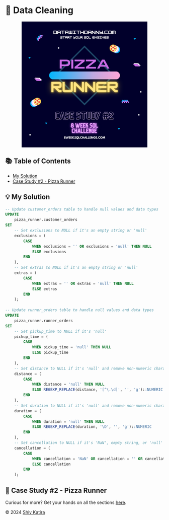 # 🍕 Data Cleaning
<p align="center">
<img src="../../img/2.png" align="center" width="400" height="400" >

## 📚 Table of Contents

* [My Solution](#-my-solution)
* [Case Study #2 - Pizza Runner](#-case-study-2---pizza-runner)

## 💡 My Solution

```SQL
-- Update customer_orders table to handle null values and data types
UPDATE 
    pizza_runner.customer_orders 
SET 
    -- Set exclusions to NULL if it's an empty string or 'null'
    exclusions = (
        CASE 
            WHEN exclusions = '' OR exclusions = 'null' THEN NULL 
            ELSE exclusions 
        END
    ), 
    -- Set extras to NULL if it's an empty string or 'null'
    extras = (
        CASE 
            WHEN extras = '' OR extras = 'null' THEN NULL 
            ELSE extras 
        END
    );

-- Update runner_orders table to handle null values and data types
UPDATE 
    pizza_runner.runner_orders 
SET 
    -- Set pickup_time to NULL if it's 'null'
    pickup_time = (
        CASE 
            WHEN pickup_time = 'null' THEN NULL 
            ELSE pickup_time 
        END
    ), 
    -- Set distance to NULL if it's 'null' and remove non-numeric characters
    distance = (
        CASE 
            WHEN distance = 'null' THEN NULL 
            ELSE REGEXP_REPLACE(distance, '[^\.\d]', '', 'g')::NUMERIC 
        END
    ), 
    -- Set duration to NULL if it's 'null' and remove non-numeric characters
    duration = (
        CASE 
            WHEN duration = 'null' THEN NULL 
            ELSE REGEXP_REPLACE(duration, '\D', '', 'g')::NUMERIC 
        END
    ), 
    -- Set cancellation to NULL if it's 'NaN', empty string, or 'null'
    cancellation = (
        CASE 
            WHEN cancellation = 'NaN' OR cancellation = '' OR cancellation = 'null' THEN NULL 
            ELSE cancellation 
        END
    );
```

## 🍕 Case Study #2 - Pizza Runner

Curious for more? Get your hands on all the sections [here](../README.md).

© 2024 [Shiv Katira](https://github.com/shivkatira)